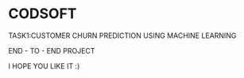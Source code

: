 # CODSOFT
  TASK1:CUSTOMER CHURN PREDICTION USING MACHINE LEARNING

  
  END - TO - END PROJECT

  
  I HOPE YOU LIKE IT :)
